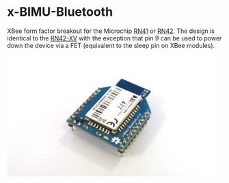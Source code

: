 x-BIMU-Bluetooth
================

XBee form factor breakout for the Microchip [RN41](http://www.microchip.com/wwwproducts/Devices.aspx?product=RN41) or [RN42](http://www.microchip.com/wwwproducts/Devices.aspx?product=RN42).  The design is identical to the [RN42-XV](http://www.microchip.com/wwwproducts/Devices.aspx?product=RN42XV) with the exception that pin 9 can be used to power down the device via a FET (equivalent to the sleep pin on XBee modules).

<img src="https://raw.githubusercontent.com/xioTechnologies/x-BIMU-Bluetooth/master/x-BIMU%20Bluetooth.jpg"/>
